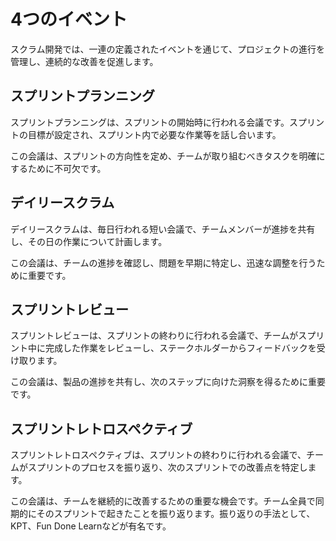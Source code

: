 # 4つのイベント<!--とスプリントの定義-->

スクラム開発では、一連の定義されたイベントを通じて、プロジェクトの進行を管理し、連続的な改善を促進します。

## スプリントプランニング

スプリントプランニングは、スプリントの開始時に行われる会議です。スプリントの目標が設定され、スプリント内で必要な作業等を話し合います。

この会議は、スプリントの方向性を定め、チームが取り組むべきタスクを明確にするために不可欠です。

<!-- もうちょい詳しく書いてもいいかも -->

## デイリースクラム
デイリースクラムは、毎日行われる短い会議で、チームメンバーが進捗を共有し、その日の作業について計画します。

この会議は、チームの進捗を確認し、問題を早期に特定し、迅速な調整を行うために重要です。

## スプリントレビュー
スプリントレビューは、スプリントの終わりに行われる会議で、チームがスプリント中に完成した作業をレビューし、ステークホルダーからフィードバックを受け取ります。

この会議は、製品の進捗を共有し、次のステップに向けた洞察を得るために重要です。

## スプリントレトロスペクティブ
スプリントレトロスペクティブは、スプリントの終わりに行われる会議で、チームがスプリントのプロセスを振り返り、次のスプリントでの改善点を特定します。

この会議は、チームを継続的に改善するための重要な機会です。チーム全員で同期的にそのスプリントで起きたことを振り返ります。振り返りの手法として、KPT、Fun Done Learnなどが有名です。
